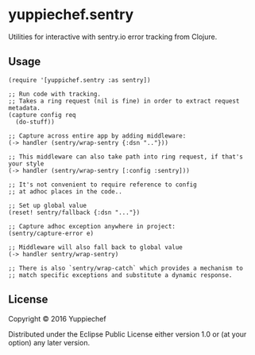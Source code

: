 # yuppiechef.sentry

Utilities for interactive with sentry.io error tracking from Clojure.

## Usage

```
(require '[yuppichef.sentry :as sentry])

;; Run code with tracking.
;; Takes a ring request (nil is fine) in order to extract request metadata.
(capture config req
  (do-stuff))

;; Capture across entire app by adding middleware:
(-> handler (sentry/wrap-sentry {:dsn ".."}))

;; This middleware can also take path into ring request, if that's your style
(-> handler (sentry/wrap-sentry [:config :sentry]))

;; It's not convenient to require reference to config
;; at adhoc places in the code..

;; Set up global value
(reset! sentry/fallback {:dsn "..."})

;; Capture adhoc exception anywhere in project:
(sentry/capture-error e)

;; Middleware will also fall back to global value
(-> handler sentry/wrap-sentry)

;; There is also `sentry/wrap-catch` which provides a mechanism to
;; match specific exceptions and substitute a dynamic response.
```

## License

Copyright © 2016 Yuppiechef

Distributed under the Eclipse Public License either version 1.0 or (at
your option) any later version.

